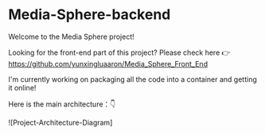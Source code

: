 # Media-Sphere-backend
Welcome to the Media Sphere project! 

Looking for the front-end part of this project? Please check here 👉 https://github.com/yunxingluaaron/Media_Sphere_Front_End

I'm currently working on packaging all the code into a container and getting it online!

Here is the main architecture：👇

![Project-Architecture-Diagram]
